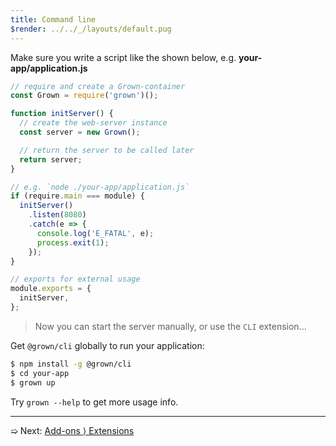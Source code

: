 ```yaml
---
title: Command line
$render: ../../_/layouts/default.pug
---
```


Make sure you write a script like the shown below, e.g. **your-app/application.js**

```js
// require and create a Grown-container
const Grown = require('grown')();

function initServer() {
  // create the web-server instance
  const server = new Grown();

  // return the server to be called later
  return server;
}

// e.g. `node ./your-app/application.js`
if (require.main === module) {
  initServer()
    .listen(8080)
    .catch(e => {
      console.log('E_FATAL', e);
      process.exit(1);
    });
}

// exports for external usage
module.exports = {
  initServer,
};
```

> Now you can start the server manually, or use the `CLI` extension...

Get `@grown/cli` globally to run your application:

```bash
$ npm install -g @grown/cli
$ cd your-app
$ grown up
```

Try `grown --help` to get more usage info.

---

➯ Next: [Add-ons &rangle; Extensions](./docs/extensions)
